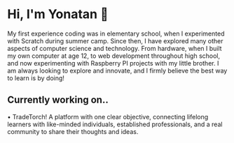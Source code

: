 # Hi, I'm Yonatan 👋
My first experience coding was in elementary school, when I experimented with Scratch during summer camp. Since then, I have explored many other aspects of computer science and technology. From hardware, when I built my own computer at age 12, to web development throughout high school, and now experimenting with Raspberry PI projects with my little brother. I am always looking to explore and innovate, and I firmly believe the best way to learn is by doing!

## Currently working on..
• TradeTorch! A platform with one clear objective, connecting lifelong learners with like-minded individuals, established professionals, and a real community to share their thoughts and ideas.
<!--
**YonatanTussa/YonatanTussa** is a ✨ _special_ ✨ repository because its `README.md` (this file) appears on your GitHub profile.

Here are some ideas to get you started:

- 🔭 I’m currently working on ...
- 🌱 I’m currently learning ...
- 👯 I’m looking to collaborate on ...
- 🤔 I’m looking for help with ...
- 💬 Ask me about ...
- 📫 How to reach me: ...
- 😄 Pronouns: ...
- ⚡ Fun fact: ...
-->
